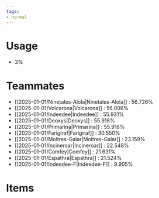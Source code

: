 ```yaml
---
tags:
- normal
---
```

# Usage
- 3%
# Teammates
- [[2025-01-01/Ninetales-Alola|Ninetales-Alola]] : 56.726%
- [[2025-01-01/Volcarona|Volcarona]] : 56.006%
- [[2025-01-01/Indeedee|Indeedee]] : 55.931%
- [[2025-01-01/Deoxys|Deoxys]] : 55.918%
- [[2025-01-01/Primarina|Primarina]] : 55.918%
- [[2025-01-01/Farigiraf|Farigiraf]] : 30.550%
- [[2025-01-01/Moltres-Galar|Moltres-Galar]] : 23.159%
- [[2025-01-01/Incineroar|Incineroar]] : 22.548%
- [[2025-01-01/Comfey|Comfey]] : 21.631%
- [[2025-01-01/Espathra|Espathra]] : 21.524%
- [[2025-01-01/Indeedee-F|Indeedee-F]] : 9.905%
# Items